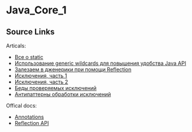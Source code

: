 # Java_Core_1

## Source Links

Articals:

* <a href="https://www.journaldev.com/1365/static-keyword-in-java">Все о static</a>
* <a href="https://habrahabr.ru/post/207360/">Использование generic wildcards для повышения удобства Java API</a>
* <a href="https://habrahabr.ru/post/66593/">Залезаем в дженерики при помощи Reflection</a>
* <a href="https://habrahabr.ru/company/golovachcourses/blog/223821/">Исключения, часть 1</a>
* <a href="https://habrahabr.ru/company/golovachcourses/blog/225585/">Исключения, часть 2</a>
* <a href="https://habrahabr.ru/post/268683/">Беды проверяемых исключений</a>
* <a href="https://habrahabr.ru/post/337536/">Антипаттерны обработки исключений</a>

Offical docs:

* <a href="https://docs.oracle.com/javase/tutorial/java/annotations/">Annotations</a>
* <a href="https://docs.oracle.com/javase/tutorial/reflect/">Reflection API</a>
